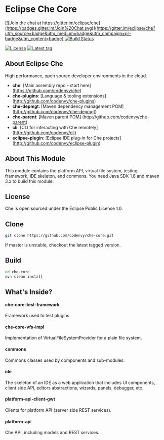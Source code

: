 # Eclipse Che Core
[![Join the chat at https://gitter.im/eclipse/che](https://badges.gitter.im/Join%20Chat.svg)](https://gitter.im/eclipse/che?utm_source=badge&utm_medium=badge&utm_campaign=pr-badge&utm_content=badge)
[![Build Status](https://travis-ci.org/codenvy/che-core.svg?branch=master)](https://travis-ci.org/codenvy/che-core) 

[![License](https://img.shields.io/github/license/codenvy/che-core.svg)](https://github.com/codenvy/che-core)
[![Latest tag](https://img.shields.io/github/tag/codenvy/che-core.svg)](https://github.com/codenvy/che-core/tags)


## About Eclipse Che
High performance, open source developer environments in the cloud.

* **che**:                     [Main assembly repo - start here] (https://github.com/codenvy/che)
* **che-plugins**:             [Language & tooling extensions] (http://github.com/codenvy/che-plugins)
* **che-depmgt**:              [Maven dependency management POM] (http://github.com/codenvy/che-depmgt)
* **che-parent**:              [Maven parent POM] (http://github.com/codenvy/che-parent)
* **cli**:                     [CLI for interacting with Che remotely] (http://github.com/codenvy/cli)
* **eclipse-plugin**:          [Eclipse IDE plug-in for Che projects] (http://github.com/codenvy/eclipse-plugin)

## About This Module
This module contains the platform API, virtual file system, testing framework, IDE skeleton, and commons. You need Java SDK 1.8 and maven 3.x to build this module.

## License
Che is open sourced under the Eclipse Public License 1.0.

## Clone
```sh
git clone https://github.com/codenvy/che-core.git
```
If master is unstable, checkout the latest tagged version.

## Build
```sh
cd che-core
mvn clean install
```

## What's Inside?

#### che-core-test-framework
Framework used to test plugins.

#### che-core-vfs-impl
Implementation of VirtualFileSystemProvider for a plain file system.

#### commons
Commons classes used by components and sub-modules.

#### ide
The skeleton of an IDE as a web application that includes UI components, client side API, editors abstractions, wizards, panels, debugger, etc.

#### platform-api-client-gwt
Clients for platform API (server side REST services).

#### platform-api
Che API, including models and REST services.
